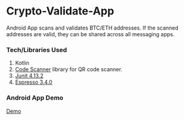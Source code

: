 # Crypto-Validate-App
Android App scans and validates BTC/ETH addresses. If the scanned addresses are valid, they can be shared across all messaging apps.

### Tech/Libraries Used
1. Kotlin
2. [Code Scanner](https://github.com/yuriy-budiyev/code-scanner) library for QR code scanner. 
3. [Junit 4.13.2](https://junit.org/junit4/)
4. [Espresso 3.4.0](https://developer.android.com/training/testing/espresso/)

### Android App Demo
[Demo](https://youtu.be/V6crtPqApZA)
